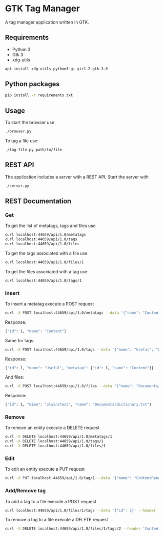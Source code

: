 # GTK Tag Manager
A tag manager application written in GTK.

## Requirements
- Python 3
- Gtk 3
- xdg-utils

```sh
apt install xdg-utils python3-gi gir1.2-gtk-3.0
```

## Python packages

```sh
pip install -r requirements.txt
```

## Usage

To start the browser use
```sh
./browser.py
```

To tag a file use:
```sh
./tag-file.py path/to/file
```

## REST API

The application includes a server with a REST API.
Start the server with
```sh
./server.py
```

## REST Documentation

### Get

To get the list of metatags, tags and files use
```sh
curl localhost:44659/api/1.0/metatags
curl localhost:44659/api/1.0/tags
curl localhost:44659/api/1.0/files
```


To get the tags associated with a file use
```sh
curl localhost:44659/api/1.0/files/1
```

To get the files associated with a tag use
```sh
curl localhost:44659/api/1.0/tags/1
```

### Insert

To insert a metatag execute a POST request
```sh
curl -X POST localhost:44659/api/1.0/metatags --data '{"name": "Content"}' --header 'Content-Type:application/json'
```
Response:
```sh
{"id": 1, "name": "Content"}
```

Same for tags:
```sh
curl -X POST localhost:44659/api/1.0/tags --data '{"name": "Useful", "metatag" : {"id": 1} }' --header 'Content-Type:application/json'
```
Response:
```sh
{"id": 1, "name": "Useful", "metatag": {"id": 1, "name": "Content"}}
```

And files:
```sh
curl -X POST localhost:44659/api/1.0/files --data '{"name": "Documents/dictionary.txt", "mime" : "plain/text" }' --header 'Content-Type:application/json'
```
Response:
```sh
{"id": 1, "mime": "plain/text", "name": "Documents/dictionary.txt"}
```

### Remove

To remove an entity execute a DELETE request
```sh
curl -X DELETE localhost:44659/api/1.0/metatags/1
curl -X DELETE localhost:44659/api/1.0/tags/1
curl -X DELETE localhost:44659/api/1.0/files/1
```

### Edit

To edit an entity execute a PUT request
```sh
curl -X PUT localhost:44659/api/1.0/tag/1 --data '{"name": "ContentRenamed"}' --header 'Content-Type:application/json'
```

### Add/Remove tag
To add a tag to a file execute a POST request
```sh
curl localhost:44659/api/1.0/files/1/tags --data '{"id": 2}' --header 'Content-Type:application/json'
```
To remove a tag to a file execute a DELETE request
```sh
curl -X DELETE localhost:44659/api/1.0/files/1/tags/2 --header 'Content-Type:application/json'
```
